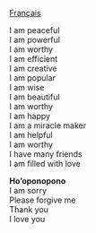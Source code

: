 [Français](https://github.com/affirmations/affirmations/blob/main/fr/README.md)

I am peaceful  
I am powerful    
I am worthy  
I am efficient  
I am creative  
I am popular  
I am wise  
I am beautiful  
I am worthy    
I am happy  
I am a miracle maker  
I am helpful  
I am worthy  
I have many friends  
I am filled with love  

**Ho’oponopono**  
I am sorry  
Please forgive me  
Thank you  
I love you  
